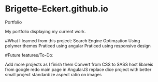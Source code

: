 # Brigette-Eckert.github.io
Portfolio


My portfolio displaying my current work.

#What I learned from this project: 
  Search Engine Optimzation 
  Using polymer themes 
  Praticed using angular
  Praticed using responsive design

#Future features/To-Do: 

  Add more projects as I finish them 
  Convert from CSS to SASS 
  host libareis from google 
  redo main page in AngularJS
  replace dice project with better small project 
  standardize aspect ratio on images 
